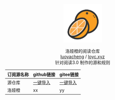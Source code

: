 <div align="center">
<img width="125" height="125" src="/订阅/洛娅橙/主页/favicon.svg" alt="luoyacheng"/>

洛娅橙的阅读仓库
<br>
<a href="https://github.com/Luoyacheng" target="_blank">luoyacheng</a> / <a href="https://loyc.xyz" target="_blank">loyc.xyz</a>  
针对阅读3.0 制作的源和规则
</div>

|订阅源名称|github链接|gitee链接|
|---|---|---|
|源仓库|[一键导入](https://github.com/luoyacheng/yuedu/raw/main/订阅/源仓库/yck.json)|[一键导入](legado://import/importonline?src=https://gitee.com/lyc486/yuedu2/raw/main/%E8%AE%A2%E9%98%85/%E6%BA%90%E4%BB%93%E5%BA%93/yck.json)|
|洛娅橙|xx|yy|